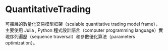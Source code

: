 # QuantitativeTrading
可擴展的數量化交易模型框架（scalable quantitative trading model frame），主要使用 Julia , Python 程式設計語言（computer programming language）實現序列遍歷（sequence traversal）和參數優化算法（parameters optimization）。
